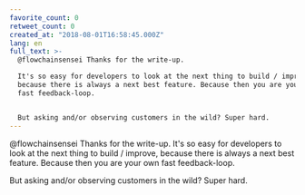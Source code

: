 ```yaml
---
favorite_count: 0
retweet_count: 0
created_at: "2018-08-01T16:58:45.000Z"
lang: en
full_text: >-
  @flowchainsensei Thanks for the write-up.

  It's so easy for developers to look at the next thing to build / improve,
  because there is always a next best feature. Because then you are your own
  fast feedback-loop.


  But asking and/or observing customers in the wild? Super hard.
---
```


@flowchainsensei Thanks for the write-up. It's so easy for developers to look at
the next thing to build / improve, because there is always a next best feature.
Because then you are your own fast feedback-loop.

But asking and/or observing customers in the wild? Super hard.
